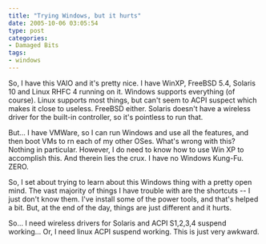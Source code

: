 ```yaml
---
title: "Trying Windows, but it hurts"
date: 2005-10-06 03:05:54
type: post
categories:
- Damaged Bits
tags:
- windows
---
```


<p>So, I have this VAIO and it's pretty nice.  I have WinXP, FreeBSD 5.4, Solaris 10 and Linux RHFC 4 running on it.  Windows supports everything (of course).  Linux supports most things, but can't seem to ACPI suspect which makes it close to useless.  FreeBSD either.  Solaris doesn't have a wireless driver for the built-in controller, so it's pointless to run that.</p>  <p>But... I have VMWare, so I can run Windows and use all the features, and then boot VMs to rn each of my other OSes.  What's wrong with this?  Nothing in particular.  However, I do need to know how to use Win XP to accomplish this.  And therein lies the crux.  I have no Windows Kung-Fu.  ZERO.</p>  <p>So, I set about trying to learn about this Windows thing with a pretty open mind.  The vast majority of things I have trouble with are the shortcuts -- I just don't know them.  I've install some of the power tools, and that's helped a bit.  But, at the end of the day, things are just different and it hurts.</p>  <p>So... I need wireless drivers for Solaris and ACPI S1,2,3,4 suspend working... Or, I need linux ACPI suspend working.  This is just very awkward.</p>
